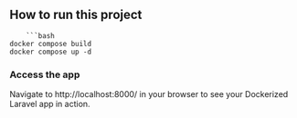 ## How to run this project
        ```bash
    docker compose build
    docker compose up -d

### Access the app
Navigate to http://localhost:8000/ in your browser to see your Dockerized Laravel app in action.